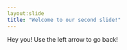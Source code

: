 ```yaml
---
layout:slide 
title: "Welcome to our second slide!"
---
```

Hey you! 
Use the left arrow to go back!
